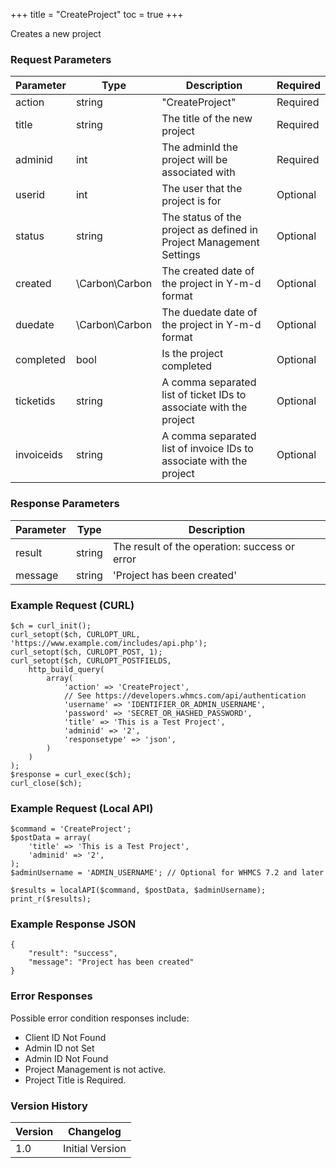 +++
title = "CreateProject"
toc = true
+++

Creates a new project

### Request Parameters

| Parameter | Type | Description | Required |
| --------- | ---- | ----------- | -------- |
| action | string | "CreateProject" | Required |
| title | string | The title of the new project | Required |
| adminid | int | The adminId the project will be associated with | Required |
| userid | int | The user that the project is for | Optional |
| status | string | The status of the project as defined in Project Management Settings | Optional |
| created | \Carbon\Carbon | The created date of the project in Y-m-d format | Optional |
| duedate | \Carbon\Carbon | The duedate date of the project in Y-m-d format | Optional |
| completed | bool | Is the project completed | Optional |
| ticketids | string | A comma separated list of ticket IDs to associate with the project | Optional |
| invoiceids | string | A comma separated list of invoice IDs to associate with the project | Optional |

### Response Parameters

| Parameter | Type | Description |
| --------- | ---- | ----------- |
| result | string | The result of the operation: success or error |
| message | string | 'Project has been created' |


### Example Request (CURL)

```
$ch = curl_init();
curl_setopt($ch, CURLOPT_URL, 'https://www.example.com/includes/api.php');
curl_setopt($ch, CURLOPT_POST, 1);
curl_setopt($ch, CURLOPT_POSTFIELDS,
    http_build_query(
        array(
            'action' => 'CreateProject',
            // See https://developers.whmcs.com/api/authentication
            'username' => 'IDENTIFIER_OR_ADMIN_USERNAME',
            'password' => 'SECRET_OR_HASHED_PASSWORD',
            'title' => 'This is a Test Project',
            'adminid' => '2',
            'responsetype' => 'json',
        )
    )
);
$response = curl_exec($ch);
curl_close($ch);
```


### Example Request (Local API)

```
$command = 'CreateProject';
$postData = array(
    'title' => 'This is a Test Project',
    'adminid' => '2',
);
$adminUsername = 'ADMIN_USERNAME'; // Optional for WHMCS 7.2 and later

$results = localAPI($command, $postData, $adminUsername);
print_r($results);
```


### Example Response JSON

```
{
    "result": "success",
    "message": "Project has been created"
}
```


### Error Responses

Possible error condition responses include:

* Client ID Not Found
* Admin ID not Set
* Admin ID Not Found
* Project Management is not active.
* Project Title is Required.


### Version History

| Version | Changelog |
| ------- | --------- |
| 1.0 | Initial Version |
